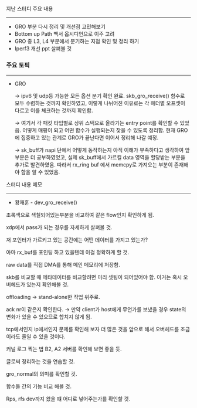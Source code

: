 지난 스터디 주요 내용

---

- GRO 부분 다시 정리 및 개선점 고민해보기
- Bottom up Path 백서 옵시디언으로 이주 고려
- GRO 중 L3, L4 부분에서 분기하는 지점 확인 및 정리 하기
- Iperf3 개선 ppt 살펴볼 것

  

### 주요 토픽

---

- GRO  
      
      
    → ipv6 및 udp등 가능한 모든 옵션 분기 확인 완료. skb_gro_receive() 함수로 모두 수렴하는 것까지 확인하였고, 이렇게 나뉘어진 이유로는 각 헤더별 오프셋이 다르고 이를 체크하는 것까지 확인함.  
      
      
      
    → 여기서 각 패킷 타입별로 상위 스택으로 올라기는 entry point를 확인할 수 있었음. 어떻게 매핑이 되고 어떤 함수가 실행되는지 찾을 수 있도록 정리함. 현재 GRO에 집중하고 있는 관계로 GRO가 끝난다면 이어서 정리해 나갈 예정.  
      
      
      
    → sk_buff가 napi 단에서 어떻게 동작하는지 아직 이해가 부족하다고 생각하여 앞부분은 더 공부하였었고, 실제 sk_buff에서 가르킬 data 영역을 할당받는 부분을 추가로 발견하였음. 따라서 rx_ring buf 에서 memcpy로 가져오는 부분이 존재해야 함을 알 수 있었음.  
    

  

  

  

스터디 내용 메모

---

- 황재훈 - dev_gro_receive()

초록색으로 색칠되어있는부분을 비교하여 같은 flow인지 확인하게 됨.

xdp에서 pass가 되는 경우를 자세하게 살펴볼 것.

저 포인터가 가르키고 있는 공간에는 어떤 데이터를 가지고 있는가?

아마 rx_buf를 포인팅 하고 있을텐데 이걸 정확하게 할 것.

raw data를 직접 DMA를 통해 메인 메모리에 저장함.

skb를 비교할 때 메타데이터를 비교할려면 미리 셋팅이 되어있어야 함. 이거는 혹시 오버헤드가 있는지 확인해볼 것.

offloading → stand-alone한 작업 위주로.

ack nr이 같은지 확인한다. → 만약 client가 host에게 무언가를 보냈을 경우 state의 변화가 있을 수 있으므로 합치지 않게 됨.

tcp에서인지 ip에서인지 문제를 확인해 보자 더 많은 것을 앞으로 해서 오버헤드를 조금이라도 줄일 수 있을 것이다.

커널 로그 찍는 법 B2, A2 서버를 확인해 보면 좋을 듯.

글로써 정리하는 것을 연습할 것.

gro_normal의 의미를 확인할 것.

함수들 간의 기능 비교 해볼 것.

Rps, rfs dev까지 왔을 떄 어디로 넣어주는가를 확인할 것.
